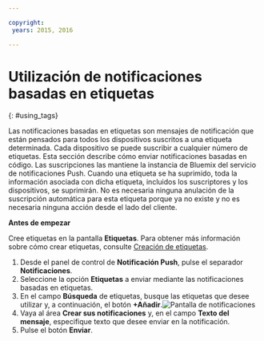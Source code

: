 ```yaml
---

copyright:
 years: 2015, 2016

---
```


# Utilización de notificaciones basadas en etiquetas
{: #using_tags}


Las notificaciones basadas en etiquetas son mensajes de notificación que están pensados para todos los dispositivos suscritos a una etiqueta determinada. Cada dispositivo se puede suscribir a cualquier número de etiquetas. Esta sección describe cómo enviar notificaciones basadas en código. Las suscripciones las mantiene la instancia de Bluemix del servicio de notificaciones Push. Cuando una etiqueta se ha suprimido, toda la información asociada con dicha etiqueta, incluidos los suscriptores y los dispositivos, se suprimirán. No es necesaria ninguna anulación de la suscripción automática para esta etiqueta porque ya no existe y no es necesaria ninguna acción desde el lado del cliente.

**Antes de empezar**

Cree etiquetas en la pantalla **Etiquetas**. Para obtener más información sobre cómo crear etiquetas, consulte [Creación de etiquetas](t_manage_tags.html).

1. Desde el panel de control de **Notificación Push**, pulse el separador **Notificaciones**.
1. Seleccione la opción **Etiquetas** a enviar mediante las notificaciones basadas en etiquetas.
1. En el campo **Búsqueda** de etiquetas, busque las etiquetas que desee utilizar y, a continuación, el botón **+Añadir**.![Pantalla de notificaciones](images/tag_notification.jpg)
1. Vaya al área **Crear sus notificaciones** y, en el campo **Texto del mensaje**, especifique texto que desee enviar en la notificación.
1. Pulse el botón **Enviar**.
